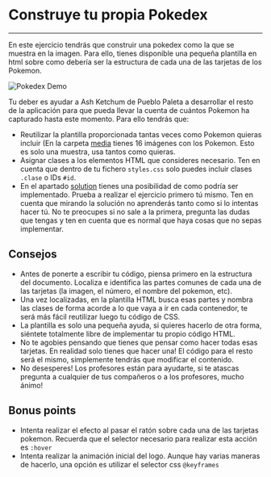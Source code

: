 # Construye tu propia Pokedex
---

En este ejercicio tendrás que construir una pokedex como la que se muestra en la imagen.
Para ello, tienes disponible una pequeña plantilla en html sobre como debería ser la estructura de cada una de las tarjetas de los Pokemon.

![Pokedex Demo](https://media.giphy.com/media/RimwMAVDbA3CvNk5O0/giphy.gif)

Tu deber es ayudar a Ash Ketchum de Pueblo Paleta a desarrollar el resto de la aplicación para que pueda llevar la cuenta de cuántos Pokemon ha capturado hasta este momento. Para ello tendrás que:

- Reutilizar la plantilla proporcionada tantas veces como Pokemon quieras incluir (En la carpeta [media](../media) tienes 16 imágenes con los Pokemon. Esto es solo una muestra, usa tantos como quieras.
- Asignar clases a los elementos HTML que consideres necesario. Ten en cuenta que dentro de tu fichero `styles.css` solo puedes incluir clases `.clase` o IDs `#id`.
- En el apartado [solution](../solution) tienes una posibilidad de como podría ser implementado. Prueba a realizar el ejercicio primero tú mismo. Ten en cuenta que mirando la solución no aprenderás tanto como si lo intentas hacer tú. No te preocupes si no sale a la primera, pregunta las dudas que tengas y ten en cuenta que es normal que haya cosas que no sepas implementar.

## Consejos

- Antes de ponerte a escribir tu código, piensa primero en la estructura del documento. Localiza e identifica las partes comunes de cada una de las tarjetas (la imagen, el número, el nombre del pokemon, etc).
- Una vez localizadas, en la plantilla HTML busca esas partes y nombra las clases de forma acorde a lo que vaya a ir en cada contenedor, te será más fácil reutilizar luego tu código de CSS.
- La plantilla es solo una pequeña ayuda, si quieres hacerlo de otra forma, siéntete totalmente libre de implementar tu propio código HTML.
- No te agobies pensando que tienes que pensar como hacer todas esas tarjetas. En realidad solo tienes que hacer una! El código para el resto será el mismo, simplemente tendrás que modificar el contenido.
- No desesperes! Los profesores están para ayudarte, si te atascas pregunta a cualquier de tus compañeros o a los profesores, mucho ánimo!

## Bonus points

- Intenta realizar el efecto al pasar el ratón sobre cada una de las tarjetas pokemon. Recuerda que el selector necesario para realizar esta acción es `:hover`
- Intenta realizar la animación inicial del logo. Aunque hay varias maneras de hacerlo, una opción es utilizar el selector css `@keyframes`